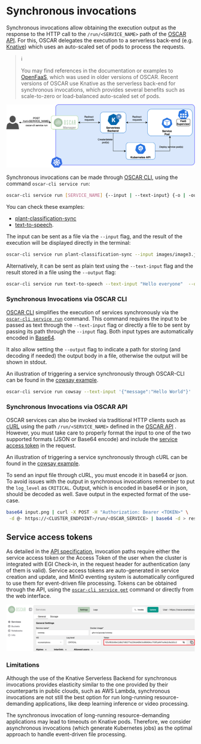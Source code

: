 # Synchronous invocations

Synchronous invocations allow obtaining the execution output as the response
to the HTTP call to the `/run/<SERVICE_NAME>` path of the [OSCAR API](api.md). For this, OSCAR delegates
the execution to a serverless back-end (e.g. [Knative](https://knative.dev)) which uses an auto-scaled set of pods to process the requests.

> ℹ️
>
> You may find references in the documentation or examples to [OpenFaaS](https://openfaas.com), which was used in older versions of OSCAR. 
> Recent versions of OSCAR use Knative as the serverless back-end for synchronous invocations, which provides several benefits such as scale-to-zero or load-balanced auto-scaled set of pods.


![oscar-sync.png](images/oscar-sync.png)

Synchronous invocations can be made through [OSCAR CLI](oscar-cli.md), using the command
`oscar-cli service run`:

```sh
oscar-cli service run [SERVICE_NAME] {--input | --text-input} {-o | -output }
```

You can check these examples:

- [plant-classification-sync](https://oscar.grycap.net/blog/post-oscar-faas-sync-ml-inference/)
- [text-to-speech](https://oscar.grycap.net/blog/post-oscar-text-to-speech/).

The input can be sent as a file via the `--input` flag, and the result of the
execution will be displayed directly in the terminal:

```sh
oscar-cli service run plant-classification-sync --input images/image3.jpg
```

Alternatively, it can be sent as plain text using the `--text-input` flag and
the result stored in a file using the `--output` flag:

```sh
oscar-cli service run text-to-speech --text-input "Hello everyone"  --output output.mp3
```


### Synchronous Invocations via OSCAR CLI

[OSCAR CLI](oscar-cli.md) simplifies the execution of services synchronously via the
[`oscar-cli service run`](oscar-cli.md#run) command. This command requires the
input to be passed as text through the `--text-input` flag or directly a file
to be sent by passing its path through the `--input` flag. Both input types
are automatically encoded in [Base64](https://en.wikipedia.org/wiki/Base64).

It also allow setting the `--output` flag to indicate a path for storing
(and decoding if needed) the output body in a file, otherwise the output will
be shown in stdout.

An illustration of triggering a service synchronously through OSCAR-CLI can be
found in the [cowsay example](https://github.com/grycap/oscar/tree/master/examples/cowsay#oscar-cli).

```sh
oscar-cli service run cowsay --text-input '{"message":"Hello World"}'
```

### Synchronous Invocations via OSCAR API 

OSCAR services can also be invoked via traditional HTTP clients
such as [cURL](https://curl.se/) using the path `/run/<SERVICE_NAME>` defined in the [OSCAR API](api.md) . However,
you must take care to properly format the input to one of the two supported
formats (JSON or Base64 encode) and include the
[service access token](#service-access-tokens) in the request.

An illustration of triggering a service synchronously through cURL can be
found in the
[cowsay example](https://github.com/grycap/oscar/tree/master/examples/cowsay#curl).

To send an input file through cURL, you must encode it in base64 or json. To avoid
issues with the output in synchronous invocations remember to put the
`log_level` as `CRITICAL`. Output, which is encoded in base64 or in json, should be
decoded as well. Save output in the expected format of the use-case.

``` sh
base64 input.png | curl -X POST -H "Authorization: Bearer <TOKEN>" \
 -d @- https://<CLUSTER_ENDPOINT>/run/<OSCAR_SERVICE> | base64 -d > result.png
```


## Service access tokens

As detailed in the [API specification](api.md), invocation paths require either the
service access token or the Access Token of the user when the cluster is integrated with EGI Check-in, in the request header for authentication (any of them is valid). Service access
tokens are auto-generated in service creation and update, and MinIO eventing
system is automatically configured to use them for event-driven file
processing. Tokens can be obtained through the API, using the
[`oscar-cli service get`](oscar-cli.md#get) command or directly from the web
interface.

![oscar-dashboard-service-token.png](images/usage/oscar-dashboard-service-token.png)



### Limitations

Although the use of the Knative Serverless Backend for synchronous invocations provides elasticity similar to the one provided by their counterparts in public clouds, such as AWS Lambda, synchronous invocations are not still the best option for run long-running resource-demanding applications, like deep learning inference or video processing. 

The synchronous invocation of long-running resource-demanding applications may lead to timeouts on Knative pods. Therefore, we consider asynchronous invocations (which generate Kubernetes jobs) as the optimal approach to handle event-driven file processing.

